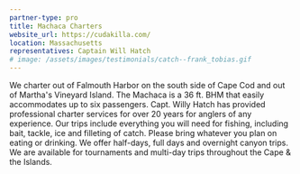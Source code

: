 ```yaml
---
partner-type: pro
title: Machaca Charters
website_url: https://cudakilla.com/
location: Massachusetts
representatives: Captain Will Hatch
# image: /assets/images/testimonials/catch--frank_tobias.gif
---
```

We charter out of Falmouth Harbor on the south side of Cape Cod and out of Martha's Vineyard Island. The Machaca is a 36 ft. BHM that easily accommodates up to six passengers. Capt. Willy Hatch has provided professional charter services for over 20 years for anglers of any experience. Our trips include everything you will need for fishing, including bait, tackle, ice and filleting of catch. Please bring whatever you plan on eating or drinking. We offer half-days, full days and overnight canyon trips.
We are available for tournaments and multi-day trips throughout the Cape & the Islands.